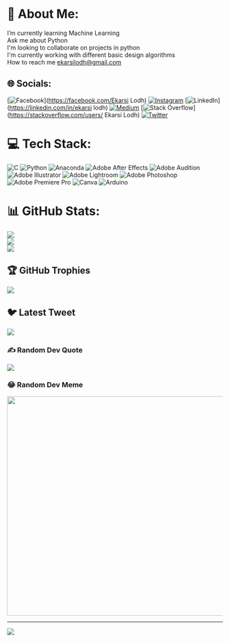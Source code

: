 # 💫 About Me:
I’m currently learning Machine Learning<br>Ask me about Python<br>I'm looking to collaborate on projects in python<br>I'm currently working with different basic design algorithms<br>How to reach me ekarsilodh@gmail.com


## 🌐 Socials:
[![Facebook](https://img.shields.io/badge/Facebook-%231877F2.svg?logo=Facebook&logoColor=white)](https://facebook.com/Ekarsi Lodh) [![Instagram](https://img.shields.io/badge/Instagram-%23E4405F.svg?logo=Instagram&logoColor=white)](https://instagram.com/itsekarsi.2001) [![LinkedIn](https://img.shields.io/badge/LinkedIn-%230077B5.svg?logo=linkedin&logoColor=white)](https://linkedin.com/in/ekarsi lodh) [![Medium](https://img.shields.io/badge/Medium-12100E?logo=medium&logoColor=white)](https://medium.com/@@ekarsilodh) [![Stack Overflow](https://img.shields.io/badge/-Stackoverflow-FE7A16?logo=stack-overflow&logoColor=white)](https://stackoverflow.com/users/ Ekarsi Lodh) [![Twitter](https://img.shields.io/badge/Twitter-%231DA1F2.svg?logo=Twitter&logoColor=white)](https://twitter.com/@its_ekarsi_2001) 

# 💻 Tech Stack:
![C](https://img.shields.io/badge/c-%2300599C.svg?style=flat&logo=c&logoColor=white) ![Python](https://img.shields.io/badge/python-3670A0?style=flat&logo=python&logoColor=ffdd54) ![Anaconda](https://img.shields.io/badge/Anaconda-%2344A833.svg?style=flat&logo=anaconda&logoColor=white) ![Adobe After Effects](https://img.shields.io/badge/Adobe%20After%20Effects-9999FF.svg?style=flat&logo=Adobe%20After%20Effects&logoColor=white) ![Adobe Audition](https://img.shields.io/badge/Adobe%20Audition-9999FF.svg?style=flat&logo=Adobe%20Audition&logoColor=white) ![Adobe Illustrator](https://img.shields.io/badge/adobeillustrator-%23FF9A00.svg?style=flat&logo=adobeillustrator&logoColor=white) ![Adobe Lightroom](https://img.shields.io/badge/Adobe%20Lightroom-31A8FF.svg?style=flat&logo=Adobe%20Lightroom&logoColor=white) ![Adobe Photoshop](https://img.shields.io/badge/adobephotoshop-%2331A8FF.svg?style=flat&logo=adobephotoshop&logoColor=white) ![Adobe Premiere Pro](https://img.shields.io/badge/Adobe%20Premiere%20Pro-9999FF.svg?style=flat&logo=Adobe%20Premiere%20Pro&logoColor=white) ![Canva](https://img.shields.io/badge/Canva-%2300C4CC.svg?style=flat&logo=Canva&logoColor=white) ![Arduino](https://img.shields.io/badge/-Arduino-00979D?style=flat&logo=Arduino&logoColor=white)
# 📊 GitHub Stats:
![](https://github-readme-stats.vercel.app/api?username=ekarsilodh&theme=monokai&hide_border=false&include_all_commits=true&count_private=true)<br/>
![](https://github-readme-streak-stats.herokuapp.com/?user=ekarsilodh&theme=monokai&hide_border=false)<br/>
![](https://github-readme-stats.vercel.app/api/top-langs/?username=ekarsilodh&theme=monokai&hide_border=false&include_all_commits=true&count_private=true&layout=compact)

## 🏆 GitHub Trophies
![](https://github-profile-trophy.vercel.app/?username=ekarsilodh&theme=monokai&no-frame=false&no-bg=false&margin-w=4)

## 🐦 Latest Tweet
[![](https://gtce.itsvg.in/api?username=@its_ekarsi_2001)](https://github.com/VishwaGauravIn/github-twitter-card-embed)

### ✍️ Random Dev Quote
![](https://quotes-github-readme.vercel.app/api?type=horizontal&theme=gruvbox)

### 😂 Random Dev Meme
<img src="https://random-memer.herokuapp.com/" width="512px"/>

---
[![](https://visitcount.itsvg.in/api?id=ekarsilodh&icon=8&color=2)](https://visitcount.itsvg.in)

<!-- Proudly created with GPRM ( https://gprm.itsvg.in ) -->
